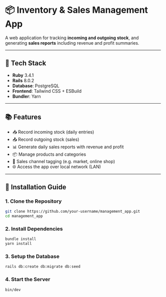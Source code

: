 # 📦 Inventory & Sales Management App

A web application for tracking **incoming and outgoing stock**, and generating **sales reports** including revenue and profit summaries.

---

## 🧰 Tech Stack

- **Ruby** 3.4.1
- **Rails** 8.0.2
- **Database**: PostgreSQL
- **Frontend**: Tailwind CSS + ESBuild
- **Bundler**: Yarn

---

## 📚 Features

- 📥 Record incoming stock (daily entries)
- 📤 Record outgoing stock (sales)
- 📊 Generate daily sales reports with revenue and profit
- 📦 Manage products and categories
- 🧾 Sales channel tagging (e.g. market, online shop)
- 🌐 Access the app over local network (LAN)

---

## 🚀 Installation Guide

### 1. Clone the Repository

```bash
git clone https://github.com/your-username/management_app.git
cd management_app
```

### 2. Install Dependencies

```bash
bundle install
yarn install
```

### 3. Setup the Database

```bash
rails db:create db:migrate db:seed
```

### 4. Start the Server

```bash
bin/dev
```
